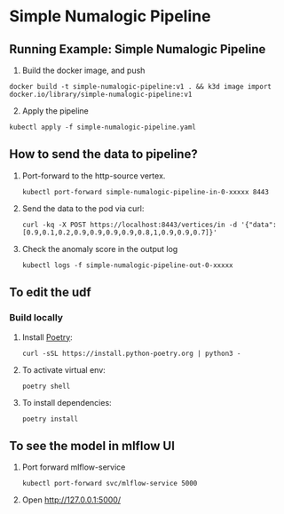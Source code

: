 # Simple Numalogic Pipeline 

## Running Example: Simple Numalogic Pipeline
1. Build the docker image, and push
```
docker build -t simple-numalogic-pipeline:v1 . && k3d image import docker.io/library/simple-numalogic-pipeline:v1
```
2. Apply the pipeline
```
kubectl apply -f simple-numalogic-pipeline.yaml
```

## How to send the data to pipeline?

1. Port-forward to the http-source vertex.
   ```
   kubectl port-forward simple-numalogic-pipeline-in-0-xxxxx 8443
   ```
   
2. Send the data to the pod via curl:
   ```
   curl -kq -X POST https://localhost:8443/vertices/in -d '{"data":[0.9,0.1,0.2,0.9,0.9,0.9,0.9,0.8,1,0.9,0.9,0.7]}'
   ```
3. Check the anomaly score in the output log 
   ```
   kubectl logs -f simple-numalogic-pipeline-out-0-xxxxx
   ```
   
## To edit the udf
### Build locally

1. Install [Poetry](https://python-poetry.org/docs/):
    ```
    curl -sSL https://install.python-poetry.org | python3 -
    ```
2. To activate virtual env:
    ```
    poetry shell
    ```
3. To install dependencies:
    ```
    poetry install
    ```


## To see the model in mlflow UI 

1. Port forward mlflow-service
   ```
   kubectl port-forward svc/mlflow-service 5000
   ```
2. Open http://127.0.0.1:5000/